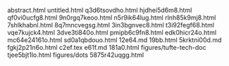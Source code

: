 abstract.html
untitled.html
q3d6tsovdho.html
hjdhei5d6m8.html
qf0vi0ucfg8.html
9n0rgq7keoo.html
n5r9ik64lug.html
rlnh85k9mj8.html
7shlkhabnl.html
8q7mncvegsg.html
3in3bgnvec8.html
t3i92fegf68.html
vqe7kujck4.html
3dve3ti840o.html
pmipb6c9fn8.html
edk0hicr24o.html
mc64e24161o.html
sd0a1qbdouo.html
12e64.md
19bb.html
5krktni00d.md
fgkj2p21n6o.html
c2ef.tex
e61f.md
181a0.html
figures/tufte-tech-doc
tjee5bjt1lo.html
figures/dots
5875r42uqgg.html